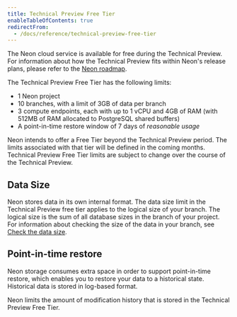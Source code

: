 ```yaml
---
title: Technical Preview Free Tier
enableTableOfContents: true
redirectFrom:
  - /docs/reference/technical-preview-free-tier
---
```


The Neon cloud service is available for free during the Technical Preview. For information about how the Technical Preview fits within Neon's release plans, please refer to the [Neon roadmap](/docs/reference/roadmap).

The Technical Preview Free Tier has the following limits:

- 1 Neon project
- 10 branches, with a limit of 3GB of data per branch
- 3 compute endpoints, each with up to 1 vCPU and 4GB of RAM (with 512MB of RAM allocated to PostgreSQL shared buffers)
- A point-in-time restore window of 7 days of _reasonable usage_

<Admonition type="note">
Neon intends to offer a Free Tier beyond the Technical Preview period. The limits associated with that tier will be defined in the coming months. Technical Preview Free Tier limits are subject to change over the course of the Technical Preview.
</Admonition>

## Data Size

Neon stores data in its own internal format. The data size limit in the Technical Preview free tier applies to the logical size of your branch. The logical size is the sum of all database sizes in the branch of your project. For information about checking the size of the data in your branch, see [Check the data size](/docs/manage/branches/#check-the-data-size).

<a id="#point-in-time-reset/"></a>

## Point-in-time restore

Neon storage consumes extra space in order to support point-in-time restore, which enables you to restore your data to a historical state. Historical data is stored in log-based format.

Neon limits the amount of modification history that is stored in the Technical Preview Free Tier.
